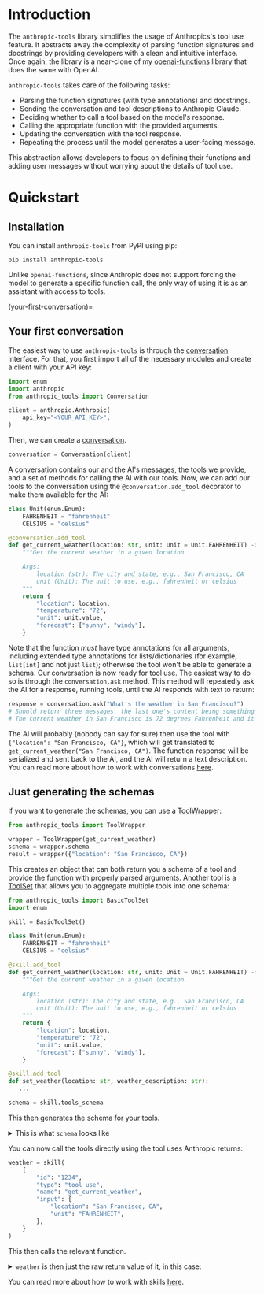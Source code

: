 # Introduction

The `anthropic-tools` library simplifies the usage of Anthropics's tool use feature. It abstracts away the complexity of parsing function signatures and docstrings by providing developers with a clean and intuitive interface. Once again, the library is a near-clone of my [openai-functions](https://openai-functions.readthedocs.io) library that does the same with OpenAI.

`anthropic-tools` takes care of the following tasks:

- Parsing the function signatures (with type annotations) and docstrings.
- Sending the conversation and tool descriptions to Anthropic Claude.
- Deciding whether to call a tool based on the model's response.
- Calling the appropriate function with the provided arguments.
- Updating the conversation with the tool response.
- Repeating the process until the model generates a user-facing message.

This abstraction allows developers to focus on defining their functions and adding user messages without worrying about the details of tool use.

# Quickstart

## Installation

You can install `anthropic-tools` from PyPI using pip:

```
pip install anthropic-tools
```

Unlike `openai-functions`, since Anthropic does not support forcing the model to generate a specific function call, the only way of using it is as an assistant with access to tools.

(your-first-conversation)=

## Your first conversation

The easiest way to use `anthropic-tools` is through the [conversation](conversation) interface. For that, you first import all of the necessary modules and create a client with your API key:

```python
import enum
import anthropic
from anthropic_tools import Conversation

client = anthropic.Anthropic(
    api_key="<YOUR_API_KEY>",
)
```

Then, we can create a [conversation](anthropic_tools.Conversation).

```python
conversation = Conversation(client)
```

A conversation contains our and the AI's messages, the tools we provide, and a set of methods for calling the AI with our tools. Now, we can add our tools to the conversation using the `@conversation.add_tool` decorator to make them available for the AI:

```python
class Unit(enum.Enum):
    FAHRENHEIT = "fahrenheit"
    CELSIUS = "celsius"

@conversation.add_tool
def get_current_weather(location: str, unit: Unit = Unit.FAHRENHEIT) -> dict:
    """Get the current weather in a given location.

    Args:
        location (str): The city and state, e.g., San Francisco, CA
        unit (Unit): The unit to use, e.g., fahrenheit or celsius
    """
    return {
        "location": location,
        "temperature": "72",
        "unit": unit.value,
        "forecast": ["sunny", "windy"],
    }
```

Note that the function _must_ have type annotations for all arguments, including extended type annotations for lists/dictionaries (for example, `list[int]` and not just `list`); otherwise the tool won't be able to generate a schema. Our conversation is now ready for tool use. The easiest way to do so is through the `conversation.ask` method. This method will repeatedly ask the AI for a response, running tools, until the AI responds with text to return:

```python
response = conversation.ask("What's the weather in San Francisco?")
# Should return three messages, the last one's content being something like:
# The current weather in San Francisco is 72 degrees Fahrenheit and it is sunny and windy.
```

The AI will probably (nobody can say for sure) then use the tool with `{"location": "San Francisco, CA"}`, which will get translated to `get_current_weather("San Francisco, CA")`. The function response will be serialized and sent back to the AI, and the AI will return a text description. You can read more about how to work with conversations [here](conversation).

## Just generating the schemas

If you want to generate the schemas, you can use a [ToolWrapper](anthropic_tools.ToolWrapper):

```python
from anthropic_tools import ToolWrapper

wrapper = ToolWrapper(get_current_weather)
schema = wrapper.schema
result = wrapper({"location": "San Francisco, CA"})
```

This creates an object that can both return you a schema of a tool and provide the function with properly parsed arguments. Another tool is a [ToolSet](anthropic_tools.BasicToolSet) that allows you to aggregate multiple tools into one schema:

```python
from anthropic_tools import BasicToolSet
import enum

skill = BasicToolSet()

class Unit(enum.Enum):
    FAHRENHEIT = "fahrenheit"
    CELSIUS = "celsius"

@skill.add_tool
def get_current_weather(location: str, unit: Unit = Unit.FAHRENHEIT) -> dict:
    """Get the current weather in a given location.

    Args:
        location (str): The city and state, e.g., San Francisco, CA
        unit (Unit): The unit to use, e.g., fahrenheit or celsius
    """
    return {
        "location": location,
        "temperature": "72",
        "unit": unit.value,
        "forecast": ["sunny", "windy"],
    }

@skill.add_tool
def set_weather(location: str, weather_description: str):
   ...

schema = skill.tools_schema
```

This then generates the schema for your tools.<details><summary>This is what `schema` looks like</summary>

```json
[
  {
    "name": "get_current_weather",
    "input_schema": {
      "type": "object",
      "properties": {
        "location": {
          "type": "string",
          "description": "The city and state, e.g., San Francisco, CA"
        },
        "unit": {
          "type": "string",
          "enum": ["FAHRENHEIT", "CELSIUS"],
          "description": "The unit to use, e.g., fahrenheit or celsius"
        }
      },
      "required": ["location"]
    },
    "description": "Get the current weather in a given location."
  },
  {
    "name": "set_weather",
    "input_schema": {
      "type": "object",
      "properties": {
        "location": {
          "type": "string"
        },
        "weather_description": {
          "type": "string"
        }
      },
      "required": ["location", "weather_description"]
    }
  }
]
```

</details>

You can now call the tools directly using the tool uses Anthropic returns:

```python
weather = skill(
    {
        "id": "1234",
        "type": "tool_use",
        "name": "get_current_weather",
        "input": {
            "location": "San Francisco, CA",
            "unit": "FAHRENHEIT",
        },
    }
)
```

This then calls the relevant function.<details><summary>`weather` is then just the raw return value of it, in this case:</summary>

```json
{
  "location": "San Francisco, CA",
  "temperature": "72",
  "unit": "fahrenheit",
  "forecast": ["sunny", "windy"]
}
```

</details>

You can read more about how to work with skills [here](skills).
